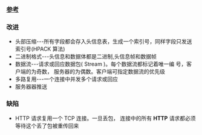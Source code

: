 ### [参考](https://juejin.cn/post/6844903984524705800)

### 改进

- 头部压缩---所有字段都会存入头信息表，生成一个索引号，同样字段只发送索引号(HPACK 算法)
- ⼆进制格式---头信息和数据体都是二进制,头信息帧和数据帧
- 数据流---请求或回应数据包( Stream )。每个数据流都标记着唯一编 号，客户端的为奇数， 服务器的为偶数。客户端可指定数据流的优先级
- 多路复⽤---一个连接中并发多个请求或回应
- 服务器器推送

### 缺陷

- HTTP 请求复用一个 TCP 连接。一旦丢包， 连接中的所有 **HTTP** 请求都必须等待这个丢了包被重传回来
